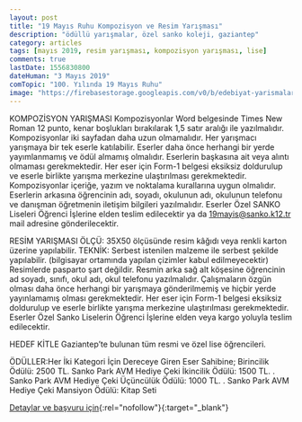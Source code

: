 ```yaml
---
layout: post
title: "19 Mayıs Ruhu Kompozisyon ve Resim Yarışması"
description: "ödüllü yarışmalar, özel sanko koleji, gaziantep"
category: articles
tags: [mayıs 2019, resim yarışması, kompozisyon yarışması, lise]
comments: true
lastDate: 1556830800
dateHuman: "3 Mayıs 2019"
comTopic: "100. Yılında 19 Mayıs Ruhu"
image: "https://firebasestorage.googleapis.com/v0/b/edebiyat-yarismalari.appspot.com/o/19-mayis-kompozisyon-resim-yarismasi.jpg?alt=media&token=3d83fd13-f106-42e3-a570-c9def23ac537"
---
```


KOMPOZİSYON YARIŞMASI
  Kompozisyonlar Word belgesinde Times New Roman 12 punto, kenar boşlukları
bırakılarak 1,5 satır aralığı ile yazılmalıdır.
  Kompozisyonlar iki sayfadan daha uzun olmamalıdır.
  Her yarışmacı yarışmaya bir tek eserle katılabilir.
  Eserler daha önce herhangi bir yerde yayımlanmamış ve ödül almamış olmalıdır.
  Eserlerin başkasına ait veya alıntı olmaması gerekmektedir.
  Her eser için Form-1 belgesi eksiksiz doldurulup ve eserle birlikte yarışma merkezine
ulaştırılması gerekmektedir.
  Kompozisyonlar içeriğe, yazım ve noktalama kurallarına uygun olmalıdır.
  Eserlerin arkasına öğrencinin adı, soyadı, okulunun adı, okulunun telefonu ve danışman
öğretmenin iletişim bilgileri yazılmalıdır.
  Eserler Özel SANKO Liseleri Öğrenci İşlerine elden teslim edilecektir ya da
19mayis@sanko.k12.tr mail adresine gönderilecektir.

RESİM YARIŞMASI
  ÖLÇÜ: 35X50 ölçüsünde resim kâğıdı veya renkli karton üzerine yapılabilir.
  TEKNİK: Serbest istenilen malzeme ile serbest şekilde yapılabilir. (bilgisayar ortamında
yapılan çizimler kabul edilmeyecektir)
  Resimlerde pasparto şart değildir.
  Resmin arka sağ alt köşesine öğrencinin ad soyadı, sınıfı, okul adı, okul telefonu
yazılmalıdır.
  Çalışmaların özgün olması daha önce herhangi bir yarışmaya gönderilmemiş ve hiçbir
yerde yayınlamamış olması gerekmektedir.
  Her eser için Form-1 belgesi eksiksiz doldurulup ve eserle birlikte yarışma merkezine
ulaştırılması gerekmektedir.
  Eserler Özel Sanko Liselerin Öğrenci İşlerine elden veya kargo yoluyla teslim edilecektir.

HEDEF KİTLE
Gaziantep’te bulunan tüm resmi ve özel lise öğrencileri.

ÖDÜLLER:Her İki Kategori İçin Dereceye Giren Eser Sahibine;
  Birincilik Ödülü: 2500 TL. Sanko Park AVM Hediye Çeki
  İkincilik Ödülü: 1500 TL. . Sanko Park AVM Hediye Çeki
  Üçüncülük Ödülü: 1000 TL. . Sanko Park AVM Hediye Çeki
  Mansiyon Ödülü: Kitap Seti

[Detaylar ve başvuru için](http://www.sanko.k12.tr/ortaokul/duyuru.aspx?id=2151?utm_source=edebiyatyarismalari.com&utm_medium=affiliate&utm_campaign=cpc){:rel="nofollow"}{:target="_blank"}
